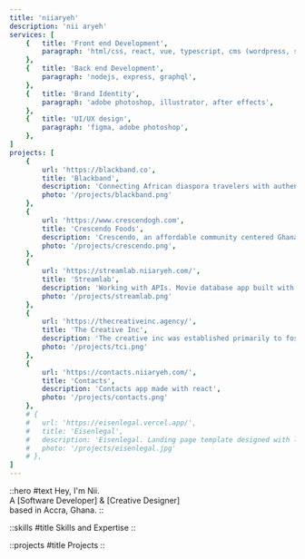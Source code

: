 ```yaml
---
title: 'niiaryeh'
description: 'nii aryeh'
services: [
	{	title: 'Front end Development',
		paragraph: 'html/css, react, vue, typescript, cms (wordpress, squarespace, webflow, etc)',
	},
	{	title: 'Back end Development',
		paragraph: 'nodejs, express, graphql',
	},
	{	title: 'Brand Identity',
		paragraph: 'adobe photoshop, illustrator, after effects',
	},
	{	title: 'UI/UX design',
		paragraph: 'figma, adobe photoshop',
	},
]
projects: [
	{
		url: 'https://blackband.co',
		title: 'Blackband',
		description: 'Connecting African diaspora travelers with authentic African cultural experiences.',
		photo: '/projects/blackband.png'
	},
	{
		url: 'https://www.crescendogh.com',
		title: 'Crescendo Foods',
		description: 'Crescendo, an affordable community centered Ghana FDA-approved kitchen space.',
		photo: '/projects/crescendo.png',
	},
	{
		url: 'https://streamlab.niiaryeh.com/',
		title: 'Streamlab',
		description: 'Working with APIs. Movie database app built with nuxt 3 + typescript. Powered with the TMdB API.',
		photo: '/projects/streamlab.png'
	},
	{
		url: 'https://thecreativeinc.agency/',
		title: 'The Creative Inc',
		description: 'The creative inc was established primarily to foster collaboration among fresh and developing talents. The intention was and still is; Seeking out new voices to amplify African creativity.',
		photo: '/projects/tci.png'
	},
	{
		url: 'https://contacts.niiaryeh.com/',
		title: 'Contacts',
		description: 'Contacts app made with react',
		photo: '/projects/contacts.png'
	},
	# {
	# 	url: 'https://eisenlegal.vercel.app/',
	# 	title: 'Eisenlegal',
	# 	description: 'Eisenlegal. Landing page template designed with legal firms in mind. nuxt pwa with sanity.',
	# 	photo: '/projects/eisenlegal.jpg'
	# },
]
---
```


::hero
#text
Hey, I'm Nii.\
A [Software Developer] & [Creative Designer]\
based in Accra, Ghana.
::

::skills
#title
Skills and Expertise
::

::projects
#title
Projects
::